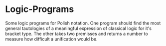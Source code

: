 # Logic-Programs

Some logic programs for Polish notation.  One program should find the most general tautologies of a meaningful expression 
of classical logic for it's bracket type.  The other takes two premisses and returns a number to measure how difficult 
a unification would be.
